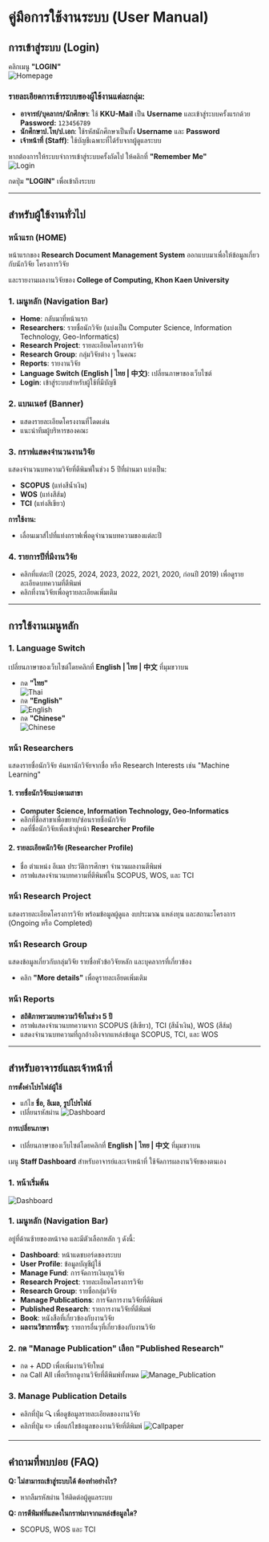 # คู่มือการใช้งานระบบ (User Manual)

## การเข้าสู่ระบบ (Login)

คลิกเมนู **"LOGIN"**  
![Homepage](../img/Homepage.png)

### รายละเอียดการเข้าระบบของผู้ใช้งานแต่ละกลุ่ม:
- **อาจารย์/บุคลากร/นักศึกษา**: ใช้ **KKU-Mail** เป็น **Username** และเข้าสู่ระบบครั้งแรกด้วย **Password:** `123456789`
- **นักศึกษาป.โท/ป.เอก**: ใช้รหัสนักศึกษาเป็นทั้ง **Username** และ **Password**
- **เจ้าหน้าที่ (Staff)**: ใช้บัญชีเฉพาะที่ได้รับจากผู้ดูแลระบบ

หากต้องการให้ระบบจำการเข้าสู่ระบบครั้งถัดไป ให้คลิกที่ **"Remember Me"**  
![Login](../img/Login.png)

กดปุ่ม **"LOGIN"** เพื่อเข้าถึงระบบ

---

## สำหรับผู้ใช้งานทั่วไป

### หน้าแรก (HOME)
หน้าแรกของ **Research Document Management System** ออกแบบมาเพื่อให้ข้อมูลเกี่ยวกับนักวิจัย โครงการวิจัย


และรายงานผลงานวิจัยของ **College of Computing, Khon Kaen University** 

### 1. เมนูหลัก (Navigation Bar)
- **Home**: กลับมาที่หน้าแรก
- **Researchers**: รายชื่อนักวิจัย (แบ่งเป็น Computer Science, Information Technology, Geo-Informatics)
- **Research Project**: รายละเอียดโครงการวิจัย
- **Research Group**: กลุ่มวิจัยต่าง ๆ ในคณะ
- **Reports**: รายงานวิจัย
- **Language Switch (English | ไทย | 中文)**: เปลี่ยนภาษาของเว็บไซต์
- **Login**: เข้าสู่ระบบสำหรับผู้ใช้ที่มีบัญชี

### 2. แบนเนอร์ (Banner)
- แสดงรายละเอียดโครงงานที่โดดเด่น
- แนะนำทีมผู้บริหารของคณะ

### 3. กราฟแสดงจำนวนงานวิจัย
แสดงจำนวนบทความวิจัยที่ตีพิมพ์ในช่วง 5 ปีที่ผ่านมา แบ่งเป็น:
- **SCOPUS** (แท่งสีน้ำเงิน)
- **WOS** (แท่งสีส้ม)
- **TCI** (แท่งสีเขียว)

**การใช้งาน:**
- เลื่อนเมาส์ไปที่แท่งกราฟเพื่อดูจำนวนบทความของแต่ละปี

### 4. รายการปีที่มีงานวิจัย
- คลิกที่แต่ละปี (2025, 2024, 2023, 2022, 2021, 2020, ก่อนปี 2019) เพื่อดูรายละเอียดบทความที่ตีพิมพ์
- คลิกที่งานวิจัยเพื่อดูรายละเอียดเพิ่มเติม

---

## การใช้งานเมนูหลัก

### 1. **Language Switch**
เปลี่ยนภาษาของเว็บไซต์โดยคลิกที่ **English | ไทย | 中文** ที่มุมขวาบน
- กด **"ไทย"**  
  ![Thai](../img/Thai.png)
- กด **"English"**  
  ![English](../img/English.png)
- กด **"Chinese"**  
  ![Chinese](../img/English.png)

### หน้า Researchers
แสดงรายชื่อนักวิจัย ค้นหานักวิจัยจากชื่อ หรือ Research Interests เช่น "Machine Learning"

#### 1. รายชื่อนักวิจัยแบ่งตามสาขา
- **Computer Science, Information Technology, Geo-Informatics**
- คลิกที่ชื่อสาขาเพื่อขยาย/ซ่อนรายชื่อนักวิจัย
- กดที่ชื่อนักวิจัยเพื่อเข้าสู่หน้า **Researcher Profile**

#### 2. รายละเอียดนักวิจัย (Researcher Profile)
- ชื่อ ตำแหน่ง อีเมล ประวัติการศึกษา จำนวนผลงานตีพิมพ์
- กราฟแสดงจำนวนบทความที่ตีพิมพ์ใน SCOPUS, WOS, และ TCI

### หน้า Research Project
แสดงรายละเอียดโครงการวิจัย พร้อมข้อมูลผู้ดูแล งบประมาณ แหล่งทุน และสถานะโครงการ (Ongoing หรือ Completed)

### หน้า Research Group
แสดงข้อมูลเกี่ยวกับกลุ่มวิจัย รายชื่อหัวข้อวิจัยหลัก และบุคลากรที่เกี่ยวข้อง
- คลิก **"More details"** เพื่อดูรายละเอียดเพิ่มเติม

### หน้า Reports
- **สถิติภาพรวมบทความวิจัยในช่วง 5 ปี**
- กราฟแสดงจำนวนบทความจาก SCOPUS (สีเขียว), TCI (สีน้ำเงิน), WOS (สีส้ม)
- แสดงจำนวนบทความที่ถูกอ้างอิงจากแหล่งข้อมูล SCOPUS, TCI, และ WOS

---

## สำหรับอาจารย์และเจ้าหน้าที่

**การตั้งค่าโปรไฟล์ผู้ใช้**  
- แก้ไข **ชื่อ, อีเมล, รูปโปรไฟล์**  
- เปลี่ยนรหัสผ่าน
![Dashboard](../img/useredit.png)

**การเปลี่ยนภาษา**
- เปลี่ยนภาษาของเว็บไซต์โดยคลิกที่ **English | ไทย | 中文** ที่มุมขวาบน

เมนู **Staff Dashboard** สำหรับอาจารย์และเจ้าหน้าที่ ใช้จัดการผลงานวิจัยของตนเอง

### 1. หน้าเริ่มต้น
![Dashboard](../img/Dashboard.png)

### 1. เมนูหลัก (Navigation Bar)
อยู่ที่ด้านซ้ายของหน้าจอ และมีตัวเลือกหลัก ๆ ดังนี้:

- **Dashboard**: หน้าแดชบอร์ดของระบบ
- **User Profile**: ข้อมูลบัญชีผู้ใช้
- **Manage Fund**: การจัดการเงินทุนวิจัย
- **Research Project**: รายละเอียดโครงการวิจัย
- **Research Group**: รายชื่อกลุ่มวิจัย
- **Manage Publications**: การจัดการงานวิจัยที่ตีพิมพ์
- **Published Research**: รายการงานวิจัยที่ตีพิมพ์
- **Book**: หนังสือที่เกี่ยวข้องกับงานวิจัย
- **ผลงานวิชาการอื่นๆ**: รายการอื่นๆที่เกี่ยวข้องกับงานวิจัย

### 2. กด "Manage Publication" เลือก "Published Research"
- กด + ADD เพื่อเพิ่มงานวิจัยใหม่
- กด Call All เพื่อเรียกดูงานวิจัยที่ตีพิมพ์ทั้งหมด
![Manage_Publication](../img/Manage_Publication.png)

### 3. Manage Publication Details
- คลิกที่ปุ่ม 🔍 เพื่อดูข้อมูลรายละเอียดของงานวิจัย
- คลิกที่ปุ่ม ✏️ เพื่อแก้ไขข้อมูลของงานวิจัยที่ตีพิมพ์
![Callpaper](../img/Callpaper.png)

---

## **คำถามที่พบบ่อย (FAQ)**

**Q: ไม่สามารถเข้าสู่ระบบได้ ต้องทำอย่างไร?**
- หากลืมรหัสผ่าน ให้ติดต่อผู้ดูแลระบบ

**Q: การตีพิมพ์ที่แสดงในกราฟมาจากแหล่งข้อมูลใด?**
- SCOPUS, WOS และ TCI
